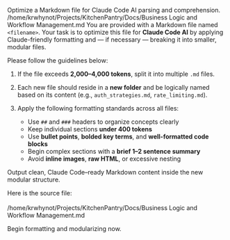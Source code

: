 <Task> Optimize a Markdown file for Claude Code AI parsing and comprehension. </Task> 
<Inputs> /home/krwhynot/Projects/KitchenPantry/Docs/Business Logic and Workflow Management.md</Inputs> 
<Instructions> You are provided with a Markdown file named `<filename>`. Your task is to optimize this file for **Claude Code AI** by applying Claude-friendly formatting and — if necessary — breaking it into smaller, modular files.

Please follow the guidelines below:
1. If the file exceeds **2,000–4,000 tokens**, split it into multiple `.md` files.
    
2. Each new file should reside in a **new folder** and be logically named based on its content (e.g., `auth_strategies.md`, `rate_limiting.md`).
    
3. Apply the following formatting standards across all files:    
    - Use `##` and `###` headers to organize concepts clearly        
    - Keep individual sections **under 400 tokens**        
    - Use **bullet points**, **bolded key terms**, and **well-formatted code blocks**       
    - Begin complex sections with a **brief 1–2 sentence summary**        
    - Avoid **inline images**, **raw HTML**, or excessive nesting
        

Output clean, Claude Code–ready Markdown content inside the new modular structure.

Here is the source file:  
<document>  
/home/krwhynot/Projects/KitchenPantry/Docs/Business Logic and Workflow Management.md 
</document>

Begin formatting and modularizing now.  
</Instructions>